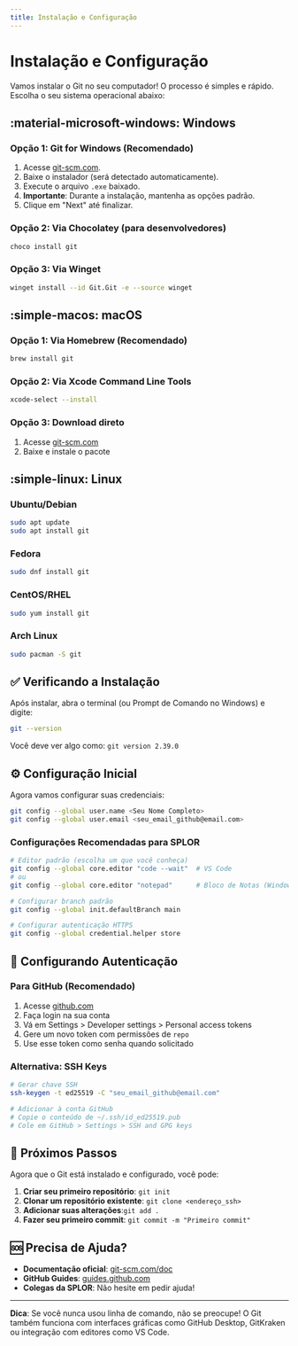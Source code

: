 ```yaml
---
title: Instalação e Configuração
---
```


# Instalação e Configuração

Vamos instalar o Git no seu computador!
O processo é simples e rápido.
Escolha o seu sistema operacional abaixo:

## :material-microsoft-windows: Windows

### Opção 1: Git for Windows (Recomendado)
1. Acesse [git-scm.com](https://git-scm.com/download/win).
2. Baixe o instalador (será detectado automaticamente).
3. Execute o arquivo `.exe` baixado.
4. **Importante**: Durante a instalação, mantenha as opções padrão.
5. Clique em "Next" até finalizar.

### Opção 2: Via Chocolatey (para desenvolvedores)
```bash
choco install git
```

### Opção 3: Via Winget
```bash
winget install --id Git.Git -e --source winget
```

## :simple-macos: macOS

### Opção 1: Via Homebrew (Recomendado)
```bash
brew install git
```

### Opção 2: Via Xcode Command Line Tools
```bash
xcode-select --install
```

### Opção 3: Download direto
1. Acesse [git-scm.com](https://git-scm.com/download/mac)
2. Baixe e instale o pacote

## :simple-linux: Linux

### Ubuntu/Debian
```bash
sudo apt update
sudo apt install git
```

### Fedora
```bash
sudo dnf install git
```

### CentOS/RHEL
```bash
sudo yum install git
```

### Arch Linux
```bash
sudo pacman -S git
```

## ✅ Verificando a Instalação

Após instalar, abra o terminal (ou Prompt de Comando no Windows) e digite:

```bash
git --version
```

Você deve ver algo como: `git version 2.39.0`

## ⚙️ Configuração Inicial

Agora vamos configurar suas credenciais:

```bash
git config --global user.name <Seu Nome Completo>
git config --global user.email <seu_email_github@email.com>
```

### Configurações Recomendadas para SPLOR

```bash
# Editor padrão (escolha um que você conheça)
git config --global core.editor "code --wait"  # VS Code
# ou
git config --global core.editor "notepad"      # Bloco de Notas (Windows)

# Configurar branch padrão
git config --global init.defaultBranch main

# Configurar autenticação HTTPS
git config --global credential.helper store
```

## 🔐 Configurando Autenticação

### Para GitHub (Recomendado)
1. Acesse [github.com](https://github.com)
1. Faça login na sua conta
1. Vá em Settings > Developer settings > Personal access tokens
1. Gere um novo token com permissões de `repo`
1. Use esse token como senha quando solicitado

### Alternativa: SSH Keys
```bash
# Gerar chave SSH
ssh-keygen -t ed25519 -C "seu_email_github@email.com"

# Adicionar à conta GitHub
# Copie o conteúdo de ~/.ssh/id_ed25519.pub
# Cole em GitHub > Settings > SSH and GPG keys
```

## 🎯 Próximos Passos

Agora que o Git está instalado e configurado, você pode:

1. **Criar seu primeiro repositório**: `git init`
2. **Clonar um repositório existente**: `git clone <endereço_ssh>`
3. **Adicionar suas alterações**:`git add .`
4. **Fazer seu primeiro commit**: `git commit -m "Primeiro commit"`

## 🆘 Precisa de Ajuda?

- **Documentação oficial**: [git-scm.com/doc](https://git-scm.com/doc)
- **GitHub Guides**: [guides.github.com](https://guides.github.com)
- **Colegas da SPLOR**: Não hesite em pedir ajuda!

---

**Dica**: Se você nunca usou linha de comando, não se preocupe!
O Git também funciona com interfaces gráficas como GitHub Desktop, GitKraken ou integração com editores como VS Code.
